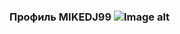 ### Профиль MIKEDJ99 ![Image alt](https://github.com/ifxory-plugins/painGaming/raw/gh-pages/crown.png)

